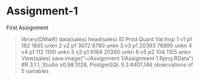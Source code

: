 Assignment-1
============

First Assignment 
> library(DMwR)
> data(sales)
> head(sales)
  ID Prod Quant   Val Insp
1 v1   p1   182  1665 unkn
2 v2   p1  3072  8780 unkn
3 v3   p1 20393 76990 unkn
4 v4   p1   112  1100 unkn
5 v3   p1  6164 20260 unkn
6 v5   p2   104  1155 unkn
> View(sales)
> save.image("~/Assignment 1/Assignment 1.Rproj.RData")
> #R 3.1.1, Studio v0.98.1028, PostgreSQL 9.3
#401,146 observations of 5 variables
